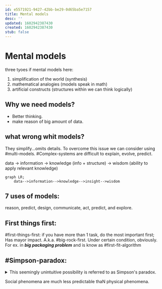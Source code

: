 ```yaml
---
id: e5571921-9427-42bb-be29-0d65ba5e7157
title: Mental models
desc: ''
updated: 1602942387430
created: 1602942387430
stub: false
---
```

# Mental models

three tyoes if mental models here:
1. simplification of the world (synthesis)
2. mathematical analogies (models speak in math)
3. artificial constructs (structures within we can think logically)

## Why we need models?
* Better thinking.
* make reason of big amount of data.

## what wrong whit models?
They simplify...omits details.
To overcome this issue we can consider using #multi-models.
 #Complex-systems are difficult to explain, evolve, predict.

 data -> information -> knowledge (info + structure)  -> wisdom (ability to apply relevant knowledge)

```mermaid
graph LR;
    data-->information-->knowledge-->insight-->wisdom    
```

## 7 uses of models:
reason, predict, design, communicate, act, predict, and explore.

## First things first:
 #first-things-first: if you have more than 1 task, do the most important first; Has mayor impact.
A.k.a. #big-rock-first. 
Under certain condition, obviously.
For ex. in **_big packaging problem_** and is know as #first-fit-algorithm

## #Simpson-paradox:
<details>
<summary>This seemingly unintuitive possibility is referred to as Simpson's paradox.</summary>
Let's go back to our example on problem accuracy competition to see how this can occur.
On Saturday, you solved 77 out of 88 attempted problems, but your friend solved 22 out of 2.2. You had solved more problems, but your friend pointed out that he was more accurate, since 7/8 < 2/2. Fair enough.
On Sunday, you only attempted 22 problems and got 11 correct. Your friend got 55 out of 88 problems correct. Your friend gloated once again, since 1/2 < 5/8.
However, the competition is about the one who solved more accurately over the weekend, not on individual days. Overall, you have solved 88 out of 1010 problems whereas your friend has solved 77 out of 1010 problems. Thus, despite your friend solving a higher proportion of problems on each day, you actually won the challenge by solving the higher proportion for the entire weekend! While your friend got furious, you calmly pointed him to this page: you had just shown an instance of Simpson's paradox.
</details>

Social phenomena are much less predictable thaN physical phenomena.

